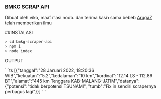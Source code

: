 <h3>BMKG SCRAP API</h3>
<p>Dibuat oleh viko, maaf masi noob. dan terima kasih sama bebeb <a href="https://github.com/arugaZ/">ArugaZ</a> telah memberikan ilmu</p>


##INSTALASI
```bash
> cd bmkg-scraper-api
> npm i
> node index
```

<p>OUTPUT</p>
```ts
[{"tanggal":"28 Januari 2022, 18:20:36 WIB","kekuatan":"5.2","kedalaman":"10 km","kordinat":"12.14 LS - 112.86 BT","alamat":"445 km Tenggara KAB-MALANG-JATIM","datanya":{"potensi":"tidak berpotensi TSUNAMI", "tumb":"Fix in sendiri scrapernya perbagus lagi"}}]
```

